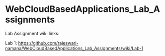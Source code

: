 # WebCloudBasedApplications_Lab_Assignments

Lab Assignment wiki links:

Lab 1: https://github.com/rajeswari-namana/WebCloudBasedApplications_Lab_Assignments/wiki/Lab-1
